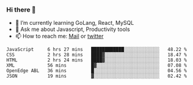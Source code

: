 ### Hi there 👋

- 🌱 I’m currently learning GoLang, React, MySQL
- 💬 Ask me about Javascript, Productivity tools 
- 📫 How to reach me: [Mail](mailto:kvaishak47@gmail.com) or [twitter](https://twitter.com/kvaish4k)

<!--START_SECTION:waka-->

```text
JavaScript     6 hrs 27 mins   ████████████░░░░░░░░░░░░░   48.22 %
CSS            2 hrs 28 mins   ████▓░░░░░░░░░░░░░░░░░░░░   18.47 %
HTML           2 hrs 24 mins   ████▓░░░░░░░░░░░░░░░░░░░░   18.03 %
XML            56 mins         █▓░░░░░░░░░░░░░░░░░░░░░░░   07.08 %
OpenEdge ABL   36 mins         █░░░░░░░░░░░░░░░░░░░░░░░░   04.56 %
JSON           19 mins         ▓░░░░░░░░░░░░░░░░░░░░░░░░   02.42 %
```

<!--END_SECTION:waka-->
